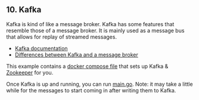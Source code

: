 ## 10. Kafka

Kafka is kind of like a message broker. Kafka has some features that resemble those of a message broker.
It is mainly used as a message bus that allows for replay of streamed messages.
- [Kafka documentation](https://kafka.apache.org/documentation/#gettingStarted)
- [Differences between Kafka and a message broker](https://aws.amazon.com/compare/the-difference-between-rabbitmq-and-kafka/)

This example contains a [docker compose file](./docker-compose.yml) that sets up Kafka & [Zookeeper](https://zookeeper.apache.org/) for you.

Once Kafka is up and running, you can run [main.go](main.go). Note: it may take a little while for the messages to start coming in after writing them to Kafka.